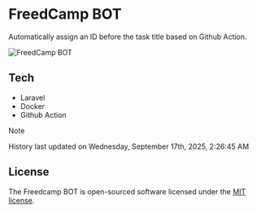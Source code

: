 # FreedCamp BOT

Automatically assign an ID before the task title based on Github Action.

![FreedCamp BOT](https://repository-images.githubusercontent.com/737932867/7d34798b-2680-471c-b089-a78a718d3d6a)

## Tech

- Laravel
- Docker
- Github Action

> [!NOTE]  
> History last updated on Wednesday, September 17th, 2025, 2:26:45 AM

## License

The Freedcamp BOT is open-sourced software licensed under the [MIT license](https://opensource.org/licenses/MIT).

